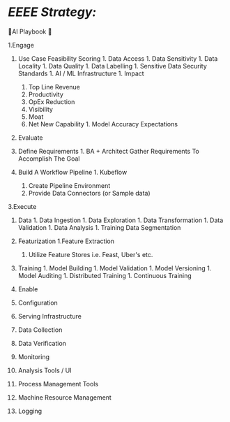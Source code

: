 # *EEEE Strategy:*

  🚀AI Playbook 🚀

1.Engage
  1. Use Case Feasibility Scoring
    1. Data Access
    1. Data Sensitivity
    1. Data Locality
    1. Data Quality
    1. Data Labelling
    1. Sensitive Data Security Standards
    1. AI / ML Infrastructure
    1. Impact
      1. Top Line Revenue
      1. Productivity
        1. OpEx Reduction
      1. Visibility
      1. Moat
      1. Net New Capability
    1. Model Accuracy Expectations

2. Evaluate
  1. Define Requirements
    1. BA + Architect Gather Requirements To Accomplish The Goal
  1. Build A Workflow Pipeline
    1. Kubeflow
      1. Create Pipeline Environment
      1. Provide Data Connectors (or Sample data)

3.Execute
  1. Data
    1. Data Ingestion
    1. Data Exploration
    1. Data Transformation
    1. Data Validation
    1. Data Analysis
    1. Training Data Segmentation
  1. Featurization
    1.Feature Extraction
      1. Utilize Feature Stores i.e. Feast, Uber's etc.
  1. Training
    1. Model Building
    1. Model Validation
    1. Model Versioning
    1. Model Auditing
    1. Distributed Training
    1. Continuous Training

4. Enable
  1. Configuration
  1. Serving Infrastructure
  1. Data Collection
  1. Data Verification
  1. Monitoring
  1. Analysis Tools / UI
  1. Process Management Tools
  1. Machine Resource Management
  1. Logging